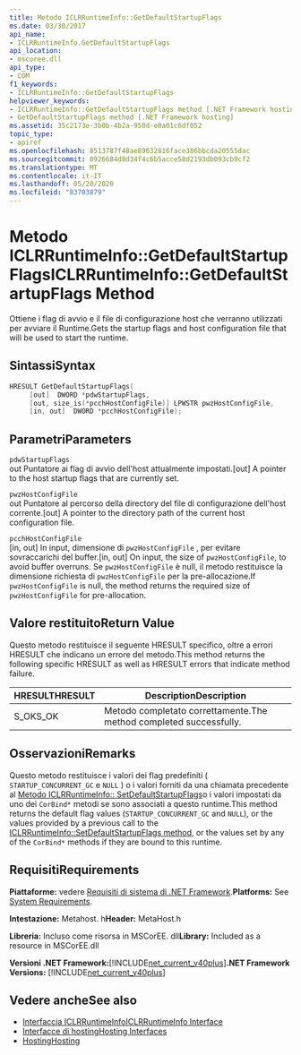 ```yaml
---
title: Metodo ICLRRuntimeInfo::GetDefaultStartupFlags
ms.date: 03/30/2017
api_name:
- ICLRRuntimeInfo.GetDefaultStartupFlags
api_location:
- mscoree.dll
api_type:
- COM
f1_keywords:
- ICLRRuntimeInfo::GetDefaultStartupFlags
helpviewer_keywords:
- ICLRRuntimeInfo::GetDefaultStartupFlags method [.NET Framework hosting]
- GetDefaultStartupFlags method [.NET Framework hosting]
ms.assetid: 35c2173e-3b0b-4b2a-950d-e0a01c6df052
topic_type:
- apiref
ms.openlocfilehash: 8513787f48ae89632816face386bbcda20555dac
ms.sourcegitcommit: 0926684d8d34f4c6b5acce58d2193db093cb9cf2
ms.translationtype: MT
ms.contentlocale: it-IT
ms.lasthandoff: 05/20/2020
ms.locfileid: "83703879"
---
```

# <a name="iclrruntimeinfogetdefaultstartupflags-method"></a><span data-ttu-id="f114e-102">Metodo ICLRRuntimeInfo::GetDefaultStartupFlags</span><span class="sxs-lookup"><span data-stu-id="f114e-102">ICLRRuntimeInfo::GetDefaultStartupFlags Method</span></span>
<span data-ttu-id="f114e-103">Ottiene i flag di avvio e il file di configurazione host che verranno utilizzati per avviare il Runtime.</span><span class="sxs-lookup"><span data-stu-id="f114e-103">Gets the startup flags and host configuration file that will be used to start the runtime.</span></span>  
  
## <a name="syntax"></a><span data-ttu-id="f114e-104">Sintassi</span><span class="sxs-lookup"><span data-stu-id="f114e-104">Syntax</span></span>  
  
```cpp  
HRESULT GetDefaultStartupFlags(  
     [out]  DWORD *pdwStartupFlags,  
     [out, size_is(*pcchHostConfigFile)] LPWSTR pwzHostConfigFile,  
     [in, out]  DWORD *pcchHostConfigFile);  
```  
  
## <a name="parameters"></a><span data-ttu-id="f114e-105">Parametri</span><span class="sxs-lookup"><span data-stu-id="f114e-105">Parameters</span></span>  
 `pdwStartupFlags`  
 <span data-ttu-id="f114e-106">out Puntatore ai flag di avvio dell'host attualmente impostati.</span><span class="sxs-lookup"><span data-stu-id="f114e-106">[out] A pointer to the host startup flags that are currently set.</span></span>  
  
 `pwzHostConfigFile`  
 <span data-ttu-id="f114e-107">out Puntatore al percorso della directory del file di configurazione dell'host corrente.</span><span class="sxs-lookup"><span data-stu-id="f114e-107">[out] A pointer to the directory path of the current host configuration file.</span></span>  
  
 `pcchHostConfigFile`  
 <span data-ttu-id="f114e-108">[in, out] In input, dimensione di `pwzHostConfigFile` , per evitare sovraccarichi del buffer.</span><span class="sxs-lookup"><span data-stu-id="f114e-108">[in, out] On input, the size of `pwzHostConfigFile`, to avoid buffer overruns.</span></span> <span data-ttu-id="f114e-109">Se `pwzHostConfigFile` è null, il metodo restituisce la dimensione richiesta di `pwzHostConfigFile` per la pre-allocazione.</span><span class="sxs-lookup"><span data-stu-id="f114e-109">If `pwzHostConfigFile` is null, the method returns the required size of `pwzHostConfigFile` for pre-allocation.</span></span>  
  
## <a name="return-value"></a><span data-ttu-id="f114e-110">Valore restituito</span><span class="sxs-lookup"><span data-stu-id="f114e-110">Return Value</span></span>  
 <span data-ttu-id="f114e-111">Questo metodo restituisce il seguente HRESULT specifico, oltre a errori HRESULT che indicano un errore del metodo.</span><span class="sxs-lookup"><span data-stu-id="f114e-111">This method returns the following specific HRESULT as well as HRESULT errors that indicate method failure.</span></span>  
  
|<span data-ttu-id="f114e-112">HRESULT</span><span class="sxs-lookup"><span data-stu-id="f114e-112">HRESULT</span></span>|<span data-ttu-id="f114e-113">Description</span><span class="sxs-lookup"><span data-stu-id="f114e-113">Description</span></span>|  
|-------------|-----------------|  
|<span data-ttu-id="f114e-114">S_OK</span><span class="sxs-lookup"><span data-stu-id="f114e-114">S_OK</span></span>|<span data-ttu-id="f114e-115">Metodo completato correttamente.</span><span class="sxs-lookup"><span data-stu-id="f114e-115">The method completed successfully.</span></span>|  
  
## <a name="remarks"></a><span data-ttu-id="f114e-116">Osservazioni</span><span class="sxs-lookup"><span data-stu-id="f114e-116">Remarks</span></span>  
 <span data-ttu-id="f114e-117">Questo metodo restituisce i valori dei flag predefiniti ( `STARTUP_CONCURRENT_GC` e `NULL` ) o i valori forniti da una chiamata precedente al [Metodo ICLRRuntimeInfo:: SetDefaultStartupFlags](iclrruntimeinfo-setdefaultstartupflags-method.md)o i valori impostati da uno dei `CorBind*` metodi se sono associati a questo runtime.</span><span class="sxs-lookup"><span data-stu-id="f114e-117">This method returns the default flag values (`STARTUP_CONCURRENT_GC` and `NULL`), or the values provided by a previous call to the [ICLRRuntimeInfo::SetDefaultStartupFlags method](iclrruntimeinfo-setdefaultstartupflags-method.md), or the values set by any of the `CorBind*` methods if they are bound to this runtime.</span></span>  
  
## <a name="requirements"></a><span data-ttu-id="f114e-118">Requisiti</span><span class="sxs-lookup"><span data-stu-id="f114e-118">Requirements</span></span>  
 <span data-ttu-id="f114e-119">**Piattaforme:** vedere [Requisiti di sistema di .NET Framework](../../get-started/system-requirements.md).</span><span class="sxs-lookup"><span data-stu-id="f114e-119">**Platforms:** See [System Requirements](../../get-started/system-requirements.md).</span></span>  
  
 <span data-ttu-id="f114e-120">**Intestazione:** Metahost. h</span><span class="sxs-lookup"><span data-stu-id="f114e-120">**Header:** MetaHost.h</span></span>  
  
 <span data-ttu-id="f114e-121">**Libreria:** Incluso come risorsa in MSCorEE. dll</span><span class="sxs-lookup"><span data-stu-id="f114e-121">**Library:** Included as a resource in MSCorEE.dll</span></span>  
  
 <span data-ttu-id="f114e-122">**Versioni .NET Framework:**[!INCLUDE[net_current_v40plus](../../../../includes/net-current-v40plus-md.md)]</span><span class="sxs-lookup"><span data-stu-id="f114e-122">**.NET Framework Versions:** [!INCLUDE[net_current_v40plus](../../../../includes/net-current-v40plus-md.md)]</span></span>  
  
## <a name="see-also"></a><span data-ttu-id="f114e-123">Vedere anche</span><span class="sxs-lookup"><span data-stu-id="f114e-123">See also</span></span>

- [<span data-ttu-id="f114e-124">Interfaccia ICLRRuntimeInfo</span><span class="sxs-lookup"><span data-stu-id="f114e-124">ICLRRuntimeInfo Interface</span></span>](iclrruntimeinfo-interface.md)
- [<span data-ttu-id="f114e-125">Interfacce di hosting</span><span class="sxs-lookup"><span data-stu-id="f114e-125">Hosting Interfaces</span></span>](hosting-interfaces.md)
- [<span data-ttu-id="f114e-126">Hosting</span><span class="sxs-lookup"><span data-stu-id="f114e-126">Hosting</span></span>](index.md)
